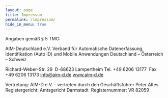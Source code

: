 ```yaml
---
layout: page
title: Impressum
permalink: /impressum/
hide_in_menu: true
---
```


Angaben gemäß § 5 TMG:  

AIM-Deutschland e.V.
Verband für Automatische Datenerfassung, Identifikation (Auto ID) und Mobile Anwendungen Deutschland – Österreich – Schweiz  

Richard-Weber-Str. 29 
D-68623 Lampertheim
Tel. +49 6206 13177 
Fax +49 6206 13173
info@aim-d.de
www.aim-d.de  

Vertretung:
AIM-D e.V. - vertreten durch den Geschäftsführer Peter Altes 
Registergericht: Amtsgericht Darmstadt 
Registernummer: VR 82059
